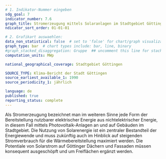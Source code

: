 ```yaml
---
# 1. Indikator-Nummer eingeben 
sdg_goal: 7
indicator_number: 7.6
graph_title: Stromerzeugung mittels Solaranlagen im Stadtgebiet Göttingen
ndicator_sort_order: 01-01-01

# 2. Grafikart auswaehlen: 
data_non_statistical: false  # set to 'false' for chart/graph visualization 
graph_type: bar  # chart types include: bar, line, binary 
#graph_stacked_disaggregation: Gruppe  ## uncomment this line for stacked bars. eplace 'Geschlecht' with the field of aggregation. 
computation_units: MWp

national_geographical_coverage: Stadtgebiet Göttingen

SOURCE_TYPE: Klima-Bericht der Stadt Göttingen
source_earliest_available_1: 1990
source_periodicity_1: jährlich

language: de   
published: true 
reporting_status: complete
---
```

Als Stromerzeugung bezeichnet man im weiteren Sinne jede Form der Bereitstellung nutzbarer elektrischer Energie aus nichtelektrischer Energie, in diesem Fall mittels Photovoltaik-Anlagen an und auf Gebäuden im Stadtgebiet. Die Nutzung von Solarenergie ist ein zentraler Bestandteil der Energiewende und muss zukünftig auch im Hinblick auf steigenden Stromverbrauch für die Wärmebereitstellung maximiert werden. Die Potentiale von Solarstrom auf Göttinger Dächern und Fassaden müssen konsequent ausgeschöpft und um Freiflächen ergänzt werden.
